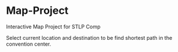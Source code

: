 # Map-Project
Interactive Map Project for STLP Comp

Select current location and destination to be find shortest path in the convention center.
